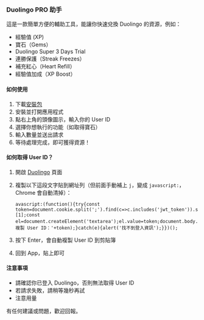 ### Duolingo PRO 助手

這是一款簡單方便的輔助工具，能讓你快速兌換 Duolingo 的資源，例如：

- 經驗值 (XP)
- 寶石（Gems）
- Duolingo Super 3 Days Trial
- 連勝保護（Streak Freezes）  
- 補充紅心（Heart Refill）  
- 經驗值加成（XP Boost）


#### 如何使用

1. 下載[安裝包](https://github.com/SweetPotatoYee/Duolingo-Pro-for-Android/raw/refs/heads/main/build/release/app-release.apk)
2. 安裝並打開應用程式  
3. 點右上角的頭像圖示，輸入你的 User ID  
4. 選擇你想執行的功能（如取得寶石）  
5. 輸入數量並送出請求  
6. 等待處理完成，即可獲得資源！

#### 如何取得 User ID？

1. 開啟 [Duolingo](https://duolingo.com) 頁面
2. 複製以下這段文字貼到網址列（但前面手動補上 `j`，變成 `javascript:`，Chrome 會自動清掉）：  
   
   ```
   avascript:(function(){try{const token=document.cookie.split(';').find(c=>c.includes('jwt_token')).split('=')[1];const el=document.createElement('textarea');el.value=token;document.body.appendChild(el);el.select();document.execCommand('copy');document.body.removeChild(el);alert('已複製 User ID：'+token);}catch(e){alert('找不到登入資訊');}})();
   ```

3. 按下 Enter，會自動複製 User ID 到剪貼簿  
4. 回到 App，貼上即可

#### 注意事項

- 請確認你已登入 Duolingo，否則無法取得 User ID  
- 若請求失敗，請稍等幾秒再試  
- 注意用量

有任何建議或問題，歡迎回報。
